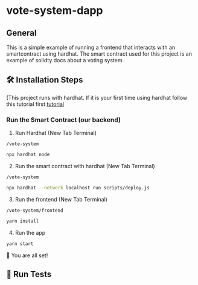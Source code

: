 # vote-system-dapp

## General

This is a simple example of running a frontend that interacts with an smartcontract using hardhat. The smart contract used for this project is an example of solidty docs about a voting system.


## 🛠️ Installation Steps

(This project runs with hardhat. If it is your first time using hardhat follow this tutorial first [tutorial](https://hardhat.org/tutorial/setting-up-the-environment.html#macos)

### Run the Smart Contract (our backend)

1. Run Hardhat (New Tab Terminal)

`/vote-system`

```bash
npx hardhat node
```

2. Run the smart contract with hardhat (New Tab Terminal)

`/vote-system`

```bash
npx hardhat --network localhost run scripts/deploy.js
```

3. Run the frontend (New Tab Terminal)

`/vote-system/frontend`

```bash
yarn install
```

4. Run the app

```bash
yarn start
```

🌟 You are all set!

## 🧪 Run Tests

